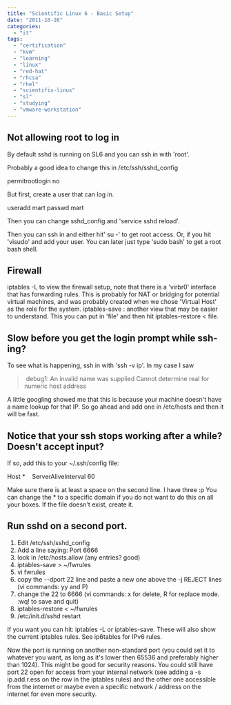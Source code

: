 ```yaml
---
title: "Scientific Linux 6 - Basic Setup"
date: "2011-10-26"
categories: 
  - "it"
tags: 
  - "certification"
  - "kvm"
  - "learning"
  - "linux"
  - "red-hat"
  - "rhcsa"
  - "rhel"
  - "scientifix-linux"
  - "sl"
  - "studying"
  - "vmware-workstation"
---
```


## Not allowing root to log in

By default sshd is running on SL6 and you can ssh in with 'root'.

Probably a good idea to change this in /etc/ssh/sshd\_config

permitrootlogin no

But first, create a user that can log in.

useradd mart
passwd mart

Then you can change sshd\_config and 'service sshd reload'.

Then you can ssh in and either hit' su -' to get root access. Or, if you hit 'visudo' and add your user. You can later just type 'sudo bash' to get a root bash shell.

## Firewall

iptables -L to view the firewall setup, note that there is a 'virbr0' interface that has forwarding rules. This is probably for NAT or bridging for potential virtual machines, and was probably created when we chose 'Virtual Host' as the role for the system. iptables-save : another view that may be easier to understand. This you can put in 'file' and then hit iptables-restore < file.

## Slow before you get the login prompt while ssh-ing?

To see what is happening, ssh in with 'ssh -v ip'. In my case I saw

>  debug1: An invalid name was supplied Cannot determine real for numeric host address

A little googling showed me that this is because your machine doesn't have a name lookup for that IP. So go ahead and add one in /etc/hosts and then it will be fast.

## Notice that your ssh stops working after a while? Doesn't accept input?

If so, add this to your ~/.ssh/config file:

Host \*
   ServerAliveInterval 60

Make sure there is at least a space on the second line. I have three :p You can change the \* to a specific domain if you do not want to do this on all your boxes. If the file doesn't exist, create it.

## Run sshd on a second port.

1. Edit /etc/ssh/sshd\_config
2. Add a line saying: Port 6666
3. look in /etc/hosts.allow (any entries? good)
4. iptables-save > ~/fwrules
5. vi fwrules
6. copy the --dport 22 line and paste a new one above the -j REJECT lines (vi commands: yy and P)
7. change the 22 to 6666 (vi commands: x for delete, R for replace mode. :wq! to save and quit)
8. iptables-restore < ~/fwrules
9. /etc/init.d/sshd restart

If you want you can hit: iptables -L or iptables-save. These will also show the current iptables rules. See ip6tables for IPv6 rules.

Now the port is running on another non-standard port (you could set it to whatever you want, as long as it's lower then 65536 and preferably higher than 1024). This might be good for security reasons. You could still have port 22 open for access from your internal network (see adding a -s ip.add.r.ess on the row in the iptables rules) and the other one accessible from the internet or maybe even a specific network / address on the internet for even more security.
